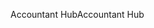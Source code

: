 <span data-ttu-id="2caca-101">Accountant Hub</span><span class="sxs-lookup"><span data-stu-id="2caca-101">Accountant Hub</span></span>
